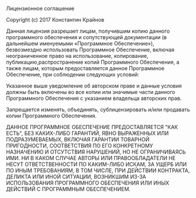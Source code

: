 Лицензионное соглашение

Copyright (c) 2017 Константин Крайнов

Данная лицензия разрешает лицам, получившим копию данного программного
обеспечения и сопутствующей документации (в дальнейшем именуемыми
«Программное Обеспечение»), безвозмездно использовать Программное
Обеспечение, включая неограниченное право на использование, копирование,
публикацию,распространение копий Программного Обеспечения, а также лицам,
которым предоставляется данное Программное Обеспечение, при соблюдении
следующих условий:

Указанное выше уведомление об авторском праве и данные условия должны быть
включены во все копии или значимые части данного Программного Обеспечения
с указанием владельца авторских прав.

Запрещается изменять, объединять, сублицензировать и/или продавать копии
Программного Обеспечения.

ДАННОЕ ПРОГРАММНОЕ ОБЕСПЕЧЕНИЕ ПРЕДОСТАВЛЯЕТСЯ "КАК ЕСТЬ", БЕЗ КАКИХ-ЛИБО
ГАРАНТИЙ, ЯВНО ВЫРАЖЕННЫХ ИЛИ ПОДРАЗУМЕВАЕМЫХ, ВКЛЮЧАЯ ГАРАНТИИ ТОВАРНОЙ
ПРИГОДНОСТИ, СООТВЕТСТВИЯ ПО ЕГО КОНКРЕТНОМУ НАЗНАЧЕНИЮ И ОТСУТСТВИЯ
НАРУШЕНИЙ, НО НЕ ОГРАНИЧИВАЯСЬ ИМИ. НИ В КАКОМ СЛУЧАЕ АВТОРЫ ИЛИ
ПРАВООБЛАДАТЕЛИ НЕ НЕСУТ ОТВЕТСТВЕННОСТИ ПО КАКИМ-ЛИБО ИСКАМ, ЗА УЩЕРБ ИЛИ
ПО ИНЫМ ТРЕБОВАНИЯМ, В ТОМ ЧИСЛЕ, ПРИ ДЕЙСТВИИ КОНТРАКТА, ДЕЛИКТА ИЛИ ИНОЙ
СИТУАЦИИ, ВОЗНИКШИМ ИЗ-ЗА ИСПОЛЬЗОВАНИЯ ПРОГРАММНОГО ОБЕСПЕЧЕНИЯ ИЛИ ИНЫХ
ДЕЙСТВИЙ С ПРОГРАММНЫМ ОБЕСПЕЧЕНИЕМ.
